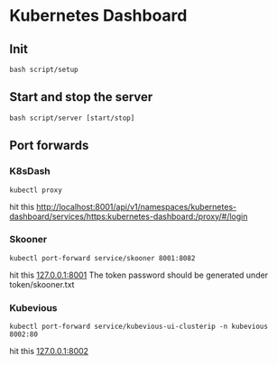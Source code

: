 # Kubernetes Dashboard

## Init 
```
bash script/setup
```

## Start and stop the server
```
bash script/server [start/stop]
```

## Port forwards
### K8sDash
```
kubectl proxy
```
hit this [http://localhost:8001/api/v1/namespaces/kubernetes-dashboard/services/https:kubernetes-dashboard:/proxy/#/login](url)

### Skooner
```
kubectl port-forward service/skooner 8001:8082 
```
hit this [127.0.0.1:8001](url)
The token password should be generated under token/skooner.txt
### Kubevious
```
kubectl port-forward service/kubevious-ui-clusterip -n kubevious 8002:80 
```
hit this [127.0.0.1:8002](url)